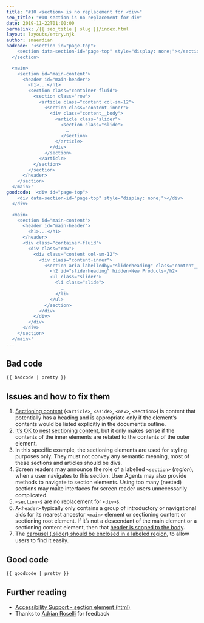 ```yaml
---
title: "#10 <section> is no replacement for <div>"
seo_title: "#10 section is no replacement for div"
date: 2019-11-22T01:00:00
permalink: /{{ seo_title | slug }}/index.html
layout: layouts/entry.njk
author: smaerdian
badcode: '<section id="page-top">
    <section data-section-id="page-top" style="display: none;"></section>
  </section>

  <main>
    <section id="main-content">
      <header id="main-header">
        <h1>...</h1>
        <section class="container-fluid">
          <section class="row">
            <article class="content col-sm-12">
              <section class="content-inner">
                <div class="content__body">
                  <article class="slider">
                    <section class="slide">
                      …
                    </section>
                  </article>
                </div>
              </section>
            </article>
          </section>
        </section>
      </header>
    </section>
  </main>'
goodcode: '<div id="page-top">
    <div data-section-id="page-top" style="display: none;"></div>
  </div>

  <main>
    <section id="main-content">
      <header id="main-header">
        <h1>...</h1>
      </header>
      <div class="container-fluid">
        <div class="row">
          <div class="content col-sm-12">
            <div class="content-inner">
              <section aria-labelledby="sliderheading" class="content__body">
                <h2 id="sliderheading" hidden>New Products</h2>
                <ul class="slider">
                  <li class="slide">
                    …
                  </li>
                </ul>
              </section>
            </div>
          </div>
        </div>
      </div>
    </section>
  </main>'
---
```



<div class="section bad">

## Bad code

```html
{{ badcode | pretty }}
```
</div>

<div class="section" id="issues">

## Issues and how to fix them

1. [Sectioning content](https://www.w3.org/TR/html52/sections.html#the-section-element) (`<article>`, `<aside>`, `<nav>`, `<section>`) is content that potentially has a heading and is appropriate only if the element’s contents would be listed explicitly in the document’s outline. 
1. [It’s OK to nest sectioning content](https://www.w3.org/TR/html52/sections.html#headings-and-sections), but it only makes sense if the contents of the inner elements are related to the contents of the outer element.
1. In this specific example, the sectioning elements are used for styling purposes only. They must not convey any semantic meaning, most of these sections and articles should be divs.
1. Screen readers may announce the role of a labelled `<section>` (_region_), when a user navigates to this section. User Agents may also provide methods to navigate to section elements. Using too many (nested) sections may make interfaces for screen reader users unnecessarily complicated.
1. `<section>`s are no replacement for `<div>`s.
1. A`<header>` typically only contains a group of introductory or navigational aids for its nearest ancestor `<main>` element or sectioning content or sectioning root element. If it’s not a descendant of the main element or a sectioning content element, then that [header is scoped to the body](https://www.w3.org/TR/html52/sections.html#the-header-element). 
1. The [carousel (.slider) should be enclosed in a labeled region](https://www.w3.org/WAI/tutorials/carousels/structure/), to allow users to find it easily.

</div>

<div class="section">

## Good code

```html
{{ goodcode | pretty }}
```
</div>

<div class="section">

## Further reading

* [Accessibility Support - section element (html)](https://a11ysupport.io/tech/html/section_element)
* Thanks to [Adrian Roselli](https://adrianroselli.com/) for feedback

</div>
